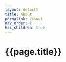 ```yaml
---
layout: default
title: About
permalink: /about
nav_order: 2
has_children: true
---
```


# {{page.title}}
